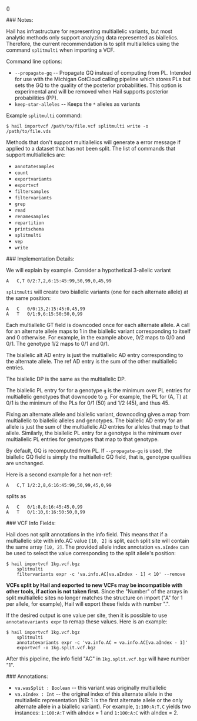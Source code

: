 ()<div class="cmdhead"></div>

<div class="description"></div>

<div class="synopsis"></div>

<div class="options"></div>

<div class="cmdsubsection">
### Notes:

Hail has infrastructure for representing multiallelic variants, but
most analytic methods only support analyzing data represented as
biallelics.  Therefore, the current recommendation is to split
multiallelics using the command `splitmulti` when importing a VCF.

Command line options:
 - `--propagate-gq` -- Propagate GQ instead of computing from PL.  Intended for use with the Michigan GotCloud calling pipeline which stores PLs but sets the GQ to the quality of the posterior probabilities.  This option is experimental and will be removed when Hail supports posterior probabilities (PP).
 - `keep-star-alleles` -- Keeps the `*` alleles as variants

Example `splitmulti` command:
```
$ hail importvcf /path/to/file.vcf splitmulti write -o /path/to/file.vds
```

Methods that don't support multiallelics will generate a error message
if applied to a dataset that has not been split.  The list of commands
that support multiallelics are:
 
 - `annotatesamples`
 - `count`
 - `exportvariants`
 - `exportvcf`
 - `filtersamples`
 - `filtervariants`
 - `grep`
 - `read`
 - `renamesamples`
 - `repartition`
 - `printschema`
 - `splitmulti`
 - `vep`
 - `write`
</div>

<div class="cmdsubsection">
### Implementation Details:

We will explain by example.  Consider a hypothetical 3-allelic variant
```
A	C,T	0/2:7,2,6:15:45:99,50,99,0,45,99
```

`splitmulti` will create two biallelic variants (one for each
alternate allele) at the same position:
```
A	C	0/0:13,2:15:45:0,45,99
A	T	0/1:9,6:15:50:50,0,99
```

Each multiallelic GT field is downcoded once for each alternate
allele.  A call for an alternate allele maps to 1 in the biallelic
variant corresponding to itself and 0 otherwise.  For example, in the
example above, 0/2 maps to 0/0 and 0/1.  The genotype 1/2 maps to 0/1
and 0/1.

The biallelic alt AD entry is just the multiallelic AD entry
corresponding to the alternate allele.  The ref AD entry is the sum of
the other multiallelic entries.

The biallelic DP is the same as the multiallelic DP.

The biallelic PL entry for for a genotype `g` is the minimum over PL
entries for multiallelic genotypes that downcode to `g`.  For example,
the PL for (A, T) at 0/1 is the minimum of the PLs for 0/1 (50) and
1/2 (45), and thus 45.

Fixing an alternate allele and biallelic variant, downcoding gives a
map from multiallelic to biallelic alleles and genotypes.  The
biallelic AD entry for an allele is just the sum of the multiallelic
AD entries for alleles that map to that allele.  Similarly, the
biallelic PL entry for a genotype is the minimum over multiallelic PL
entries for genotypes that map to that genotype.

By default, GQ is recomputed from PL.  If `--propagate-gq` is used,
the biallelic GQ field is simply the multiallelic GQ field, that is,
genotype qualities are unchanged.

Here is a second example for a het non-ref:
```
A	C,T	1/2:2,8,6:16:45:99,50,99,45,0,99
```
splits as
```
A	C	0/1:8,8:16:45:45,0,99
A	T	0/1:10,6:16:50:50,0,99
```
</div>


<div class="cmdsubsection">
### VCF Info Fields:

Hail does not split annotations in the info field.  This means that if a multiallelic site with info.AC value `[10, 2]` is split, each split site will contain the same array `[10, 2]`.  The provided allele index annotation `va.aIndex` can be used to select the value corresponding to the split allele's position:

```
$ hail importvcf 1kg.vcf.bgz
    splitmulti
    filtervariants expr -c 'va.info.AC[va.aIndex - 1] < 10' --remove
```

**VCFs split by Hail and exported to new VCFs may be incompatible with other tools, if action is not taken first.**  Since the "Number" of the arrays in split multiallelic sites no longer matches the structure on import ("A" for 1 per allele, for example), Hail will export these fields with number ".".

If the desired output is one value per site, then it is possible to use `annotatevariants expr` to remap these values.  Here is an example:

```
$ hail importvcf 1kg.vcf.bgz
    splitmulti 
    annotatevariants expr -c 'va.info.AC = va.info.AC[va.aIndex - 1]'
    exportvcf -o 1kg.split.vcf.bgz
```

After this pipeline, the info field "AC" in `1kg.split.vcf.bgz` will have number "1".
</div>

<div class="cmdsubsection">
### <a name="splitmulti_annotations"></a> Annotations:

 - `va.wasSplit : Boolean` -- this variant was originally multiallelic
 - `va.aIndex : Int` -- the original index of this alternate allele in the multiallelic representation (NB: 1 is the first alternate allele or the only alternate allele in a biallelic variant). For example, `1:100:A:T,C` yields two instances: `1:100:A:T` with aIndex = 1 and `1:100:A:C` with aIndex = 2.

</div>

